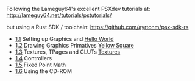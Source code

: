 
Following the Lameguy64's excellent PSXdev tutorials at:
http://lameguy64.net/tutorials/pstutorials/

but using a Rust SDK / toolchain:
https://github.com/ayrtonm/psx-sdk-rs


* [1.1](http://lameguy64.net/tutorials/pstutorials/chapter1/1-display.html) Setting up Graphics and [Hello World](./HelloWorld/)
* [1.2](http://lameguy64.net/tutorials/pstutorials/chapter1/2-graphics.html) Drawing Graphics Primatives [Yellow Square](./YellowSquare/)
* [1.3](http://lameguy64.net/tutorials/pstutorials/chapter1/3-textures.html) Textures, TPages and CLUTs [Textures](./Textures/)
* [1.4](http://lameguy64.net/tutorials/pstutorials/chapter1/4-controllers.html) Controllers
* [1.5](http://lameguy64.net/tutorials/pstutorials/chapter1/5-fixedpoint.html) Fixed Point Math
* [1.6](http://lameguy64.net/tutorials/pstutorials/chapter1/6-cdreading.html) Using the CD-ROM
